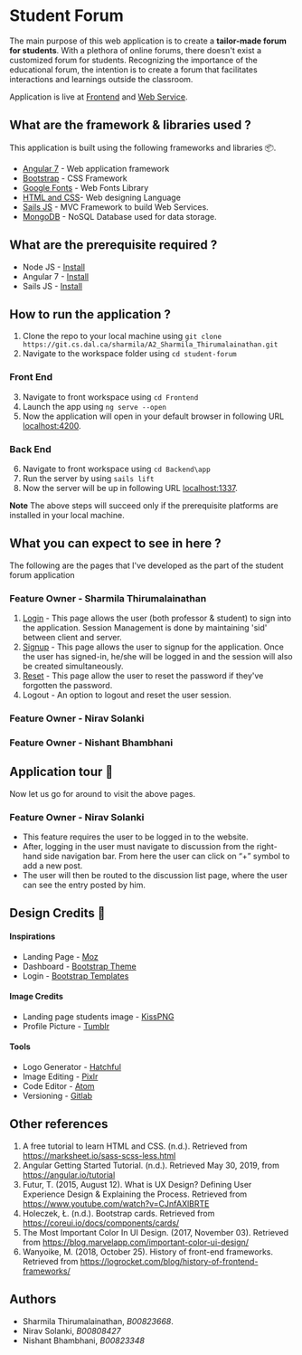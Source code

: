 # Student Forum
The main purpose of this web application is to create a **tailor-made forum for students**. With a plethora of online forums, there doesn't exist a customized forum for students. Recognizing the importance of the educational forum, the intention is to create a forum that facilitates interactions and learnings outside the classroom.

  Application is live at [Frontend](https://student-forum-2020.herokuapp.com/home) and [Web Service](https://forum-webservice.herokuapp.com/).

## What are the framework & libraries used ?
This application is built using the following frameworks and libraries :package:.
* [Angular 7](https://angular.io/) - Web application framework
* [Bootstrap](https://getbootstrap.com/)  - CSS Framework
* [Google Fonts](https://fonts.google.com/) - Web Fonts Library
* [HTML and CSS](https://www.w3schools.com/html/)- Web designing Language
* [Sails JS](https://sailsjs.com/) - MVC Framework to build Web Services.
* [MongoDB](https://www.mongodb.com/) - NoSQL Database used for data storage.


## What are the prerequisite required ?
 * Node JS - [Install](https://nodejs.org/en/download/)
 * Angular 7 - [Install](https://angular.io/guide/setup-local)
 * Sails JS - [Install](https://sailsjs.com/get-started)

## How to run the application ?
1. Clone the repo to your local machine using `git clone https://git.cs.dal.ca/sharmila/A2_Sharmila_Thirumalainathan.git`
2. Navigate to the workspace folder using `cd student-forum`

### Front End
3. Navigate to front workspace using `cd Frontend`
4. Launch the app using `ng serve --open`
5. Now the application will open in your default browser in following URL [localhost:4200](http:\\localhost:4200\home).

### Back End
6. Navigate to front workspace using `cd Backend\app`
7. Run the server by using `sails lift`
8. Now the server will be up in following URL [localhost:1337](http:\\localhost:1337).

**Note** The above steps will succeed only if the prerequisite platforms are installed in your local machine.

## What you can expect to see in here ?
The following are the pages that I've developed as the part of the student forum application

### Feature Owner - Sharmila Thirumalainathan
1. [Login](https://student-forum-2019.herokuapp.com/login) - This page allows the user (both professor & student) to sign into the application. Session Management is done by maintaining  'sid' between client and server.
2. [Signup](https://student-forum-2019.herokuapp.com/signup) - This page allows the user to signup for the application. Once the user has signed-in, he/she will be logged in and the session will also be created simultaneously.
3. [Reset](https://student-forum-2019.herokuapp.com/reset) - This page allow the user to reset the password if they've forgotten the password.
4. Logout - An option to logout and reset the user session.

### Feature Owner - Nirav Solanki

### Feature Owner - Nishant Bhambhani



## Application tour :rocket:
Now let us go for around to visit the above pages.

### Feature Owner - Nirav Solanki
* This feature requires the user to be logged in to the website.
* After, logging in the user must navigate to discussion from the right-hand side navigation bar. From here the user can click on “+” symbol to add a new post.
* The user will then be routed to the discussion list page, where the user can see the entry posted by him.

## Design Credits :art:

#### Inspirations
* Landing Page - [Moz](https://instapage.com/blog/landing-page-examples)
* Dashboard - [Bootstrap Theme](https://getbootstrap.com/docs/4.1/examples/dashboard/#)
* Login - [Bootstrap Templates](https://freshdesignweb.com/css-login-form-templates/)

#### Image Credits

* Landing page students image - [KissPNG](https://www.kisspng.com/png-international-student-scholarship-university-colle-442497/)
* Profile Picture - [Tumblr](https://www.tumblr.com/search/chandler%20icons%20season%202)

#### Tools

* Logo Generator - [Hatchful](https://hatchful.shopify.com/)
* Image Editing - [Pixlr](https://pixlr.com/x/)
* Code Editor - [Atom](https://atom.io/)
* Versioning - [Gitlab](https://git.cs.dal.ca/sharmila/A2_Sharmila_Thirumalainathan)

## Other references

1. A free tutorial to learn HTML and CSS. (n.d.). Retrieved from https://marksheet.io/sass-scss-less.html
2. Angular Getting Started Tutorial. (n.d.). Retrieved May 30, 2019, from https://angular.io/tutorial
3. Futur, T. (2015, August 12). What is UX Design? Defining User Experience Design & Explaining the Process. Retrieved from https://www.youtube.com/watch?v=CJnfAXlBRTE
4. Holeczek, Ł. (n.d.). Bootstrap cards. Retrieved from https://coreui.io/docs/components/cards/
5. The Most Important Color In UI Design. (2017, November 03). Retrieved from https://blog.marvelapp.com/important-color-ui-design/
6. Wanyoike, M. (2018, October 25). History of front-end frameworks. Retrieved from https://logrocket.com/blog/history-of-frontend-frameworks/

## Authors
- Sharmila Thirumalainathan, *B00823668*.
- Nirav Solanki, *B00808427*
- Nishant Bhambhani, *B00823348*
